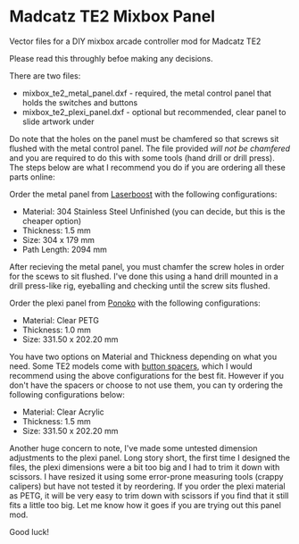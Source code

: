 # Madcatz TE2 Mixbox Panel
Vector files for a DIY mixbox arcade controller mod for Madcatz TE2

Please read this throughly befoe making any decisions.

There are two files:
* mixbox_te2_metal_panel.dxf - required, the metal control panel that holds the switches and buttons
* mixbox_te2_plexi_panel.dxf - optional but recommended, clear panel to slide artwork under

Do note that the holes on the panel must be chamfered so that screws sit flushed with the metal control panel. The file provided *will not be chamfered* and you are required to do this with some tools (hand drill or drill press).
The steps below are what I recommend you do if you are ordering all these parts online:

Order the metal panel from [Laserboost](https://www.laserboost.com/) with the following configurations:
* Material: 304 Stainless Steel Unfinished (you can decide, but this is the cheaper option)
* Thickness: 1.5 mm
* Size: 304 x 179 mm
* Path Length: 2094 mm

After recieving the metal panel, you must chamfer the screw holes in order for the scews to sit flushed. I've done this using a hand drill mounted in a drill press-like rig, eyeballing and checking until the screw sits flushed.

Order the plexi panel from [Ponoko](https://make.ponoko.com) with the following configurations:
* Material: Clear PETG
* Thickness: 1.0 mm
* Size: 331.50 x 202.20 mm

You have two options on Material and Thickness depending on what you need. Some TE2 models come with [button spacers](https://focusattack.com/t-e-2-spacer-for-sanwa-30mm-obs-series-pushbuttons-8-pak/), which I would recommend using the above configurations for the best fit. However if you don't have the spacers or choose to not use them, you can ty ordering the following configurations below:
* Material: Clear Acrylic
* Thickness: 1.5 mm
* Size: 331.50 x 202.20 mm

Another huge concern to note, I've made some untested dimension adjustments to the plexi panel. Long story short, the first time I designed the files, the plexi dimensions were a bit too big and I had to trim it down with scissors. I have resized it using some error-prone measuring tools (crappy calipers) but have not tested it by reordering. If you order the plexi material as PETG, it will be very easy to trim down with scissors if you find that it still fits a little too big. Let me know how it goes if you are trying out this panel mod.

Good luck!
